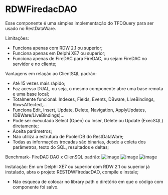 # RDWFiredacDAO
Esse componente é uma simples implementação do TFDQuery para ser usado no RestDataWare.

Limitações:
- Funciona apenas com RDW 2.1 ou superior;
- Funciona apenas em Delphi XE7 ou superior;
- Funciona apenas de FireDAC para FireDAC, ou sejam FireDAC no servidor e no cliente;

Vantagens em relação ao ClientSQL padrão:
- Até 15 vezes mais rápido;
- Faz acesso DUAL, ou seja, o mesmo componente abre uma base remota e uma base local;
- Totalmente funcional: Indexes, Fields, Events, DBware, LiveBindings, RowsAffected,...
- Funciona Edit, Insert, Update, Delete, Navigation, ApplyUpdates, (DBWare/LiveBindings)...
- Pode ser executado Select (Open) ou Inser, Delete ou Update (ExecSQL) diretamente;
- Aceita parâmetros;
- Não utiliza a estrutura de PoolerDB do RestDataWare;
- Todas as informações trocadas são binarias, desde a coleta dos parâmetros, texto do SQL, resultados e deltas;

Benchmark- FireDAC DAO x ClienSQL padrão:
![image](https://github.com/OpenSourceCommunityBrasil/RDWFiredacDAO/assets/92900717/c76bf8f7-d513-4c06-af14-5110cd8bdb83)
![image](https://github.com/OpenSourceCommunityBrasil/RDWFiredacDAO/assets/92900717/231c3569-3f75-4bb1-b18b-3b5c7640bf2e)
![image](https://github.com/OpenSourceCommunityBrasil/RDWFiredacDAO/assets/92900717/0f928d9e-760a-423e-b91e-d01e9ee0f907)

Instalação:
Em um Delphi XE7 ou superior com RDW 2.1 ou superior já instalado, abra o projeto RESTDWFiredacDAO, compile e instale;
* Não esqueca de colocar no library path o diretório em que o código com componente foi salvo.

